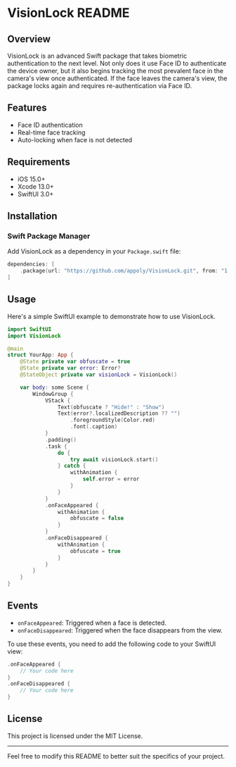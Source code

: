 # VisionLock README

## Overview

VisionLock is an advanced Swift package that takes biometric authentication to the next level. Not only does it use Face ID to authenticate the device owner, but it also begins tracking the most prevalent face in the camera's view once authenticated. If the face leaves the camera's view, the package locks again and requires re-authentication via Face ID.

## Features

- Face ID authentication
- Real-time face tracking
- Auto-locking when face is not detected

## Requirements

- iOS 15.0+
- Xcode 13.0+
- SwiftUI 3.0+

## Installation

### Swift Package Manager

Add VisionLock as a dependency in your `Package.swift` file:

```swift
dependencies: [
    .package(url: "https://github.com/appoly/VisionLock.git", from: "1.0.0"),
]
```

## Usage

Here's a simple SwiftUI example to demonstrate how to use VisionLock.

```swift
import SwiftUI
import VisionLock

@main
struct YourApp: App {
    @State private var obfuscate = true
    @State private var error: Error?
    @StateObject private var visionLock = VisionLock()

    var body: some Scene {
        WindowGroup {
            VStack {
                Text(obfuscate ? "Hide!" : "Show")
                Text(error?.localizedDescription ?? "")
                    .foregroundStyle(Color.red)
                    .font(.caption)
            }
            .padding()
            .task {
                do {
                    try await visionLock.start()
                } catch {
                    withAnimation {
                        self.error = error
                    }
                }
            }
            .onFaceAppeared {
                withAnimation {
                    obfuscate = false
                }
            }
            .onFaceDisappeared {
                withAnimation {
                    obfuscate = true
                }
            }
        }
    }
}
```

## Events

- `onFaceAppeared`: Triggered when a face is detected.
- `onFaceDisappeared`: Triggered when the face disappears from the view.

To use these events, you need to add the following code to your SwiftUI view:

```swift
.onFaceAppeared {
    // Your code here
}
.onFaceDisappeared {
    // Your code here
}
```

## License

This project is licensed under the MIT License.

---

Feel free to modify this README to better suit the specifics of your project.
